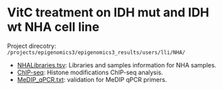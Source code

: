 VitC treatment on IDH mut and IDH wt NHA cell line
========
Project direcotry: `/projects/epigenomics3/epigenomics3_results/users/lli/NHA/`

* [NHALibraries.tsv](./NHALibraries.tsv): Libraries and samples information for NHA samples.          
* [ChIP-seq](./ChIPseq/ChIPseq.md): Histone modifications ChIP-seq analysis.
* [MeDIP_qPCR.txt](MeDIP_qPCR.txt): validation for MeDIP qPCR primers.
